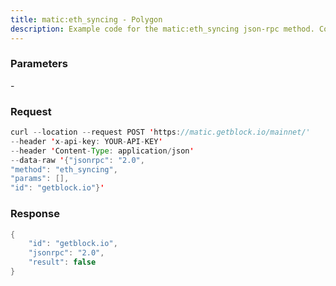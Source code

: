 ```yaml
---
title: matic:eth_syncing - Polygon
description: Example code for the matic:eth_syncing json-rpc method. Сomplete guide on how to use matic:eth_syncing json-rpc in GetBlock.io Web3 documentation.
---
```


### Parameters


\-

### Request

``` java
curl --location --request POST 'https://matic.getblock.io/mainnet/' 
--header 'x-api-key: YOUR-API-KEY' 
--header 'Content-Type: application/json' 
--data-raw '{"jsonrpc": "2.0",
"method": "eth_syncing",
"params": [],
"id": "getblock.io"}'
```

###  Response

``` java
{
    "id": "getblock.io",
    "jsonrpc": "2.0",
    "result": false
}
```

